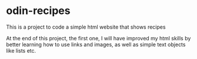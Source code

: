 # odin-recipes
This is a project to code a simple html website that shows recipes

At the end of this project, the first one, I will have improved my html skills by better learning how to use links and images, as well as simple text objects like lists etc.